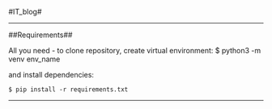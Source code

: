 #IT_blog#
<hr>

##Requirements##

All you need - to clone repository, create virtual environment:
    $ python3 -m venv env_name

and install dependencies:

    $ pip install -r requirements.txt
<hr>
